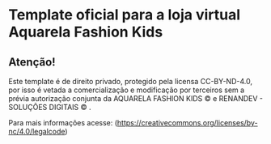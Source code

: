 # Template oficial para a loja virtual Aquarela Fashion Kids #

## Atenção! ##

Este template é de direito privado, protegido pela licensa CC-BY-ND-4.0, por isso é vetada a comercialização e modificação por terceiros sem a prévia autorização conjunta da AQUARELA FASHION KIDS &copy; e RENANDEV - SOLUÇÕES DIGITAIS &copy; .

Para mais informações acesse: (https://creativecommons.org/licenses/by-nc/4.0/legalcode)